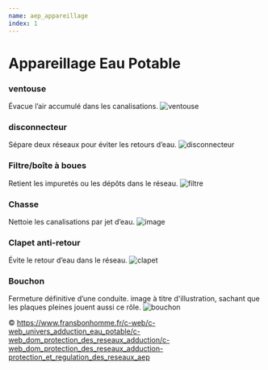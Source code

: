 ```yaml
---
name: aep_appareillage
index: 1
---
```

# Appareillage Eau Potable

### ventouse

Évacue l’air accumulé dans les canalisations.
![ventouse](https://www.fransbonhomme.fr/medias/300Wx300H-1-PP-2124-1653-VENTOUSES-SIMPLE-FONCTION-AUTOMATIQUE-SERIE-F1-10.jpg?context=bWFzdGVyfGltYWdlc3wxMDc3MHxpbWFnZS9qcGVnfGFETTNMMmc1WkM4eE1ESTBORE0zTkRnNE9EUTNPQzh6TURCWGVETXdNRWhmTVMxUVVDMHlNVEkwTFRFMk5UTXRWa1ZPVkU5VlUwVlRMVk5KVFZCTVJTMUdUMDVEVkVsUFRpMUJWVlJQVFVGVVNWRlZSUzFUUlZKSlJTMUdNUzB4TUM1cWNHY3wzYWMyNDcwZGIxMzAyY2VmM2U3OWI4NzU0ZjU0OWRmOTExODUzMmVhZmU5ODdhZDAyN2YxMzIxY2IwMGMyZmMw)

### disconnecteur

Sépare deux réseaux pour éviter les retours d’eau.
![disconnecteur](https://www.fransbonhomme.fr/medias/300Wx300H-1-PP-2110-1649-DISCONNECTEURS-A-ZONE-DE-PRESSION-REDUITE-A-BRIDE-4760.jpg?context=bWFzdGVyfGltYWdlc3w1NzI5MDV8aW1hZ2UvanBlZ3xhRFZoTDJobU5TOHhNREkwTkRNM01EZ3lOVEkwTmk4ek1EQlhlRE13TUVoZk1TMVFVQzB5TVRFd0xURTJORGt0UkVsVFEwOU9Ua1ZEVkVWVlVsTXRRUzFhVDA1RkxVUkZMVkJTUlZOVFNVOU9MVkpGUkZWSlZFVXRRUzFDVWtsRVJTMDBOell3TG1wd1p3fGQ3MTVhZjdjODgyNjMzMzFmMjllOWU1Mzc1ODRlMTRjZjE2ZDM0Y2UwMjExYjJmZDcwODJjZjZlNmVhODVlNDY)

### Filtre/boîte à boues

Retient les impuretés ou les dépôts dans le réseau.
![filtre](https://www.fransbonhomme.fr/medias/300Wx300H-1-PP-2129-1651-FILTRE-BOITES-A-CREPINES-SANS-PURGE-TYPE-MP.jpg?context=bWFzdGVyfGltYWdlc3wxNDA3NnxpbWFnZS9qcGVnfGFEVTNMMmc1Tmk4eE1ESTBORE0zTmpZMU56azFNQzh6TURCWGVETXdNRWhmTVMxUVVDMHlNVEk1TFRFMk5URXRSa2xNVkZKRkxVSlBTVlJGVXkxQkxVTlNSVkJKVGtWVExWTkJUbE10VUZWU1IwVXRWRmxRUlMxTlVDNXFjR2N8N2M1MTg1OGUyYjNjZGY0MDUyNGQxOGJiZGUwZjk5YThkZWRiNjZiZWJlMzFhNjY2MTg2YjE2NzdiM2U4NDU2Mw)

### Chasse

Nettoie les canalisations par jet d’eau.
![image](/public/images/besoin_image.png)

### Clapet anti-retour

Évite le retour d’eau dans le réseau.
![clapet](https://www.fransbonhomme.fr/medias/300Wx300H-1-PP-2111-1650-CLAPETS-ANTI-RETOUR-NOREPOL-EA.jpg?context=bWFzdGVyfGltYWdlc3w1NzMwNjJ8aW1hZ2UvanBlZ3xhREZsTDJoaE55OHhNREkwTkRNM01UWTNOekl4TkM4ek1EQlhlRE13TUVoZk1TMVFVQzB5TVRFeExURTJOVEF0UTB4QlVFVlVVeTFCVGxSSkxWSkZWRTlWVWkxT1QxSkZVRTlNTFVWQkxtcHdad3xiOGU2ZTdmNzYxYTIxYWY0NzE5NmU5ZTY0OTc3OGJjNWE3NWYyMDViY2ZhN2ZmZWU2ZGZhNmQyNDA3YzkwMmMx)

### Bouchon

Fermeture définitive d’une conduite. image à titre d'illustration, sachant que les plaques pleines jouent aussi ce rôle.
![bouchon](https://www.fransbonhomme.fr/medias/300Wx300H-1-PP-1933-2567-BOUCHONS-DE-FIN-DE-LIGNE-ELECTROSOUDABLES-PE100-PN16-.jpg?context=bWFzdGVyfGltYWdlc3w5MjQyfGltYWdlL2pwZWd8YUdJMEwyZ3paaTh4TURJME5ETTFNVGc0TlRNME1pOHpNREJYZURNd01FaGZNUzFRVUMweE9UTXpMVEkxTmpjdFFrOVZRMGhQVGxNdFJFVXRSa2xPTFVSRkxVeEpSMDVGTFVWTVJVTlVVazlUVDFWRVFVSk1SVk10VUVVeE1EQXRVRTR4TmkwdWFuQm58ODMyMjdlMjgzNWU0N2ZkZDAwNTEzY2VlMzQzMGI4M2I4NTYxODczODM0NTZkMTFmMGE1OTlmYjVlODNmMTMxOA)



:copyright: https://www.fransbonhomme.fr/c-web/c-web_univers_adduction_eau_potable/c-web_dom_protection_des_reseaux_adduction/c-web_dom_protection_des_reseaux_adduction-protection_et_regulation_des_reseaux_aep
